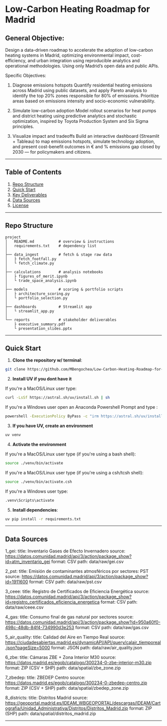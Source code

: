 # Low-Carbon Heating Roadmap for Madrid

General Objective:
---
Design a data-driven roadmap to accelerate the adoption of low-carbon heating systems in Madrid, optimizing environmental impact, cost-efficiency, and urban integration using reproducible analytics and operational methodologies. Using only Madrid’s open data and public APIs.

Specific Objectives:
1. Diagnose emissions hotspots Quantify residential heating emissions across Madrid using public datasets, and apply Pareto analysis to identify the top 20% zones responsible for 80% of emissions. Prioritize areas based on emissions intensity and socio-economic vulnerability.

2. Simulate low-carbon adoption Model rollout scenarios for heat pumps and district heating using predictive analytics and stochastic optimization, inspired by Toyota Production System and Six Sigma principles.

3. Visualize impact and tradeoffs Build an interactive dashboard (Streamlit + Tableau) to map emissions hotspots, simulate technology adoption, and present cost-benefit outcomes in € and % emissions gap closed by 2030 — for policymakers and citizens.

---

## Table of Contents

1. [Repo Structure](#repo-structure)  
2. [Quick Start](#quick-start)  
3. [Key Deliverables](#key-deliverables)  
4. [Data Sources](#data-sources)  
5. [License](#license)

---

## Repo Structure

```
project
│   README.md           # overview & instructions
│   requirements.txt    # dependency list
│
├── data_ingest         # fetch & stage raw data
│   ├ fetch_footfall.py
│   └ fetch_climate.py
│
├── calculations        # analysis notebooks
│   ├ figures_of_merit.ipynb
│   └ trade_space_analysis.ipynb
│
├── models              # scoring & portfolio scripts
│   ├ architecture_scoring.py
│   └ portfolio_selection.py
│
├── dashboards          # Streamlit app
│   └ streamlit_app.py
│
└── reports             # stakeholder deliverables
    ├ executive_summary.pdf
    └ presentation_slides.pptx
```
---
## Quick Start

1. **Clone the repository w/ terminal**:

```bash
git clone https://github.com/MBengochea/Low-Carbon-Heating-Roadmap-for-Madrid.git
```

2. **Install UV if you dont have it**

If you're a MacOS/Linux user type:

```bash
curl -LsSf https://astral.sh/uv/install.sh | sh
```

If you're a Windows user open an Anaconda Powershell Prompt and type :

```bash
powershell -ExecutionPolicy ByPass -c "irm https://astral.sh/uv/install.ps1 | iex"
```

3. **If you have UV, create an environment**

```bash
uv venv 
```

4. **Activate the environment**

If you're a MacOS/Linux user type (if you're using a bash shell):

```bash
source ./venv/bin/activate
```

If you're a MacOS/Linux user type (if you're using a csh/tcsh shell):

```bash
source ./venv/bin/activate.csh
```

If you're a Windows user type:

```bash
.venv\Scripts\activate
```

5. **Install dependencies**:

```bash
uv pip install -r requirements.txt
```
---
## Data Sources
  1_gei:
    title: Inventario Gases de Efecto Invernadero
    source: https://datos.comunidad.madrid/api/3/action/package_show?id=atm_inventario_gei
    format: CSV
    path: data/raw/gei.csv

  2_pst:
    title: Emisión de contaminantes atmosféricos por sectores: PST
    source: https://datos.comunidad.madrid/api/3/action/package_show?id=1911600
    format: CSV
    path: data/raw/pst.csv

  3_ceee:
    title: Registro de Certificados de Eficiencia Energética
    source: https://datos.comunidad.madrid/api/3/action/package_show?id=registro_certificados_eficiencia_energetica
    format: CSV
    path: data/raw/ceee.csv

  4_gas:
    title: Consumo final de gas natural por sectores
    source: https://datos.comunidad.madrid/api/3/action/package_show?id=950a60f0-498c-48db-84f4-734990d3e253
    format: CSV
    path: data/raw/gas.csv

  5_air_quality:
    title: Calidad del Aire en Tiempo Real
    source: https://ciudadesabiertas.madrid.es/dynamicAPI/API/query/calair_tiemporeal.json?pageSize=5000
    format: JSON
    path: data/raw/air_quality.json

  6_zbe:
    title: Cámaras ZBE + Zona Interior M30
    source: https://datos.madrid.es/egob/catalogo/300234-0-zbe-interior-m30.zip
    format: ZIP (CSV + SHP)
    path: data/spatial/zbe_zone.zip

  7_zbedep:
    title: ZBEDEP Centro
    source: https://datos.madrid.es/egob/catalogo/300234-0-zbedep-centro.zip
    format: ZIP (CSV + SHP)
    path: data/spatial/zbedep_zone.zip

  8_districts:
    title: Distritos Madrid
    source: https://geoportal.madrid.es/IDEAM_WBGEOPORTAL/descargas/IDEAM/Cartografia/Unidad_Administrativa/Distritos/Distritos_Madrid.zip
    format: ZIP (SHP)
    path: data/spatial/distritos_madrid.zip

---
